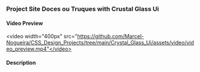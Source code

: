 ### Project Site Doces ou Truques with Crustal Glass Ui 

#### Video Preview
<p> 

<video width="400px" src="https://github.com/Marcel-Nogueira/CSS_Design_Projects/tree/main/Crystal_Glass_Ui/assets/video/video_preview.mp4"</video>
</p>

#### Description




